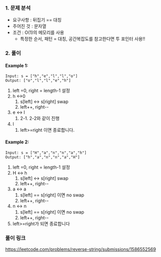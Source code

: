 ### 1. 문제 분석

- 요구사항 : 뒤집기 == 대칭
- 주어진 것 : 문자열
- 조건 :  O(1)의 메모리를 사용
    - 특정한 순서, 패턴 = 대칭, 공간복잡도를 참고한다면 투 포인터 사용!!

### 2. 풀이

#### Example 1:

~~~text
Input: s = ["h","e","l","l","o"]
Output: ["o","l","l","e","h"]
~~~

1. left =0, right = length-1 설정
2. h <->0
    1. s[left] <-> s[right] swap
    2. left++, right--
3. e <-> l
    1. 2-1. 2-2와 같이 진행
4. l
    1. left>=right 이면 종료합니다.

#### Example 2:
~~~text
Input: s = ["H","a","n","n","a","h"]
Output: ["h","a","n","n","a","H"]
~~~
1. left =0, right = length-1 설정
2. H <-> h
    1. s[left] <-> s[right] swap
    2. left++, right--
3. a <-> a
    1. s[left] == s[right] 이면 no swap
    2. left++, right--
4. n <-> n
    1. s[left] == s[right] 이면 no swap
    2. left++, right--
5. left>=right가 되면 종료합니다


### 풀이 링크
https://leetcode.com/problems/reverse-string/submissions/1586552569


